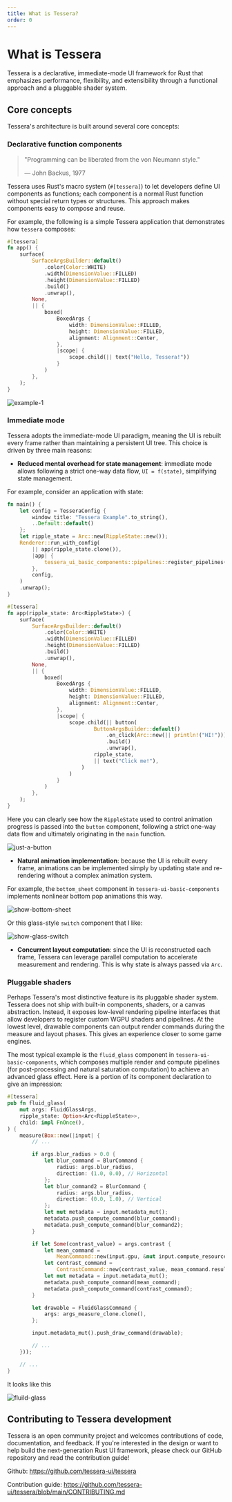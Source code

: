 ```yaml
---
title: What is Tessera?
order: 0
---
```


# What is Tessera

Tessera is a declarative, immediate-mode UI framework for Rust that emphasizes performance, flexibility, and extensibility through a functional approach and a pluggable shader system.

## Core concepts

Tessera's architecture is built around several core concepts:

### Declarative function components

> "Programming can be liberated from the von Neumann style."
>
> — John Backus, 1977

Tessera uses Rust's macro system (`#[tessera]`) to let developers define UI components as functions; each component is a normal Rust function without special return types or structures. This approach makes components easy to compose and reuse.

For example, the following is a simple Tessera application that demonstrates how `tessera` composes:

```rust
#[tessera]
fn app() {
    surface(
        SurfaceArgsBuilder::default()
            .color(Color::WHITE)
            .width(DimensionValue::FILLED)
            .height(DimensionValue::FILLED)
            .build()
            .unwrap(),
        None,
        || {
            boxed(
                BoxedArgs {
                    width: DimensionValue::FILLED,
                    height: DimensionValue::FILLED,
                    alignment: Alignment::Center,
                },
                |scope| {
                    scope.child(|| text("Hello, Tessera!"))
                }
            )
        },
    );
}
```

![example-1](/what-is-tessera-1.png)

### Immediate mode

Tessera adopts the immediate-mode UI paradigm, meaning the UI is rebuilt every frame rather than maintaining a persistent UI tree. This choice is driven by three main reasons:

- **Reduced mental overhead for state management**: immediate mode allows following a strict one-way data flow, `UI = f(state)`, simplifying state management.

For example, consider an application with state:

```rust
fn main() {
    let config = TesseraConfig {
        window_title: "Tessera Example".to_string(),
        ..Default::default()
    };
    let ripple_state = Arc::new(RippleState::new());
    Renderer::run_with_config(
        || app(ripple_state.clone()),
        |app| {
            tessera_ui_basic_components::pipelines::register_pipelines(app);
        },
        config,
    )
    .unwrap();
}

#[tessera]
fn app(ripple_state: Arc<RippleState>) {
    surface(
        SurfaceArgsBuilder::default()
            .color(Color::WHITE)
            .width(DimensionValue::FILLED)
            .height(DimensionValue::FILLED)
            .build()
            .unwrap(),
        None,
        || {
            boxed(
                BoxedArgs {
                    width: DimensionValue::FILLED,
                    height: DimensionValue::FILLED,
                    alignment: Alignment::Center,
                },
                |scope| {
                    scope.child(|| button(
                            ButtonArgsBuilder::default()
                                .on_click(Arc::new(|| println!("HI!")))
                                .build()
                                .unwrap(),
                            ripple_state,
                            || text("Click me!"),
                        )
                    )
                }
            )
        },
    );
}
```

Here you can clearly see how the `RippleState` used to control animation progress is passed into the `button` component, following a strict one-way data flow and ultimately originating in the `main` function.

![just-a-button](/what-is-tessera-2.png)

- **Natural animation implementation**: because the UI is rebuilt every frame, animations can be implemented simply by updating state and re-rendering without a complex animation system.

For example, the `bottom_sheet` component in `tessera-ui-basic-components` implements nonlinear bottom pop animations this way.

![show-bottom-sheet](/what-is-tessera-3.gif)

Or this glass-style `switch` component that I like:

![show-glass-switch](/what-is-tessera-4.gif)

- **Concurrent layout computation**: since the UI is reconstructed each frame, Tessera can leverage parallel computation to accelerate measurement and rendering. This is why state is always passed via `Arc`.

### Pluggable shaders

Perhaps Tessera's most distinctive feature is its pluggable shader system. Tessera does not ship with built-in components, shaders, or a canvas abstraction. Instead, it exposes low-level rendering pipeline interfaces that allow developers to register custom WGPU shaders and pipelines. At the lowest level, drawable components can output render commands during the measure and layout phases. This gives an experience closer to some game engines.

The most typical example is the `fluid_glass` component in `tessera-ui-basic-components`, which composes multiple render and compute pipelines (for post-processing and natural saturation computation) to achieve an advanced glass effect. Here is a portion of its component declaration to give an impression:

```rust
#[tessera]
pub fn fluid_glass(
    mut args: FluidGlassArgs,
    ripple_state: Option<Arc<RippleState>>,
    child: impl FnOnce(),
) {
    measure(Box::new(|input| {
        // ...

        if args.blur_radius > 0.0 {
            let blur_command = BlurCommand {
                radius: args.blur_radius,
                direction: (1.0, 0.0), // Horizontal
            };
            let blur_command2 = BlurCommand {
                radius: args.blur_radius,
                direction: (0.0, 1.0), // Vertical
            };
            let mut metadata = input.metadata_mut();
            metadata.push_compute_command(blur_command);
            metadata.push_compute_command(blur_command2);
        }

        if let Some(contrast_value) = args.contrast {
            let mean_command =
                MeanCommand::new(input.gpu, &mut input.compute_resource_manager.write());
            let contrast_command =
                ContrastCommand::new(contrast_value, mean_command.result_buffer_ref());
            let mut metadata = input.metadata_mut();
            metadata.push_compute_command(mean_command);
            metadata.push_compute_command(contrast_command);
        }

        let drawable = FluidGlassCommand {
            args: args_measure_clone.clone(),
        };

        input.metadata_mut().push_draw_command(drawable);

        // ...
    }));

    // ...
}
```

It looks like this

![fluild-glass](/what-is-tessera-5.png)

## Contributing to Tessera development

Tessera is an open community project and welcomes contributions of code, documentation, and feedback. If you're interested in the design or want to help build the next-generation Rust UI framework, please check our GitHub repository and read the contribution guide!

Github: <https://github.com/tessera-ui/tessera>

Contribution guide: <https://github.com/tessera-ui/tessera/blob/main/CONTRIBUTING.md>
